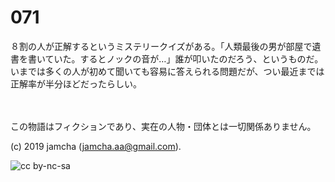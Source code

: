 

# 071

８割の人が正解するというミステリークイズがある。「人類最後の男が部屋で遺書を書いていた。するとノックの音が…」誰が叩いたのだろう、というものだ。いまでは多くの人が初めて聞いても容易に答えられる問題だが、つい最近までは正解率が半分ほどだったらしい。

<br>  
<br>  
この物語はフィクションであり、実在の人物・団体とは一切関係ありません。  

(c) 2019 jamcha (jamcha.aa@gmail.com).  

![cc by-nc-sa](https://i.creativecommons.org/l/by-nc-sa/4.0/88x31.png)  

